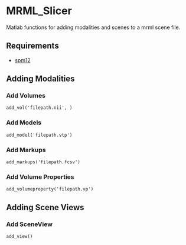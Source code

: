 # MRML_Slicer

Matlab functions for adding modalities and scenes to a mrml scene file.

## Requirements

* [spm12](http://www.fil.ion.ucl.ac.uk/spm/software/spm12/)

## Adding Modalities
 
### Add Volumes
```
add_vol('filepath.nii', )
```
### Add Models
```
add_model('filepath.vtp')
```
### Add Markups
```
add_markups('filepath.fcsv')
```
### Add Volume Properties
```
add_volumeproperty('filepath.vp')
```
## Adding Scene Views
### Add SceneView
```
add_view()
```
